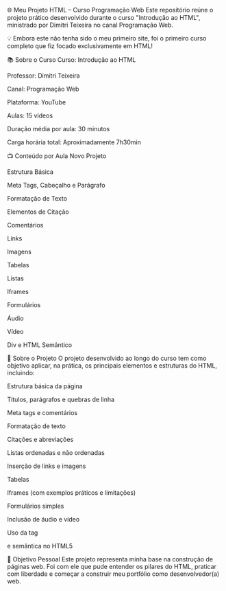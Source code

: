 🌐 Meu Projeto HTML – Curso Programação Web
Este repositório reúne o projeto prático desenvolvido durante o curso "Introdução ao HTML", ministrado por Dimitri Teixeira no canal Programação Web.

💡 Embora este não tenha sido o meu primeiro site, foi o primeiro curso completo que fiz focado exclusivamente em HTML!

📚 Sobre o Curso
Curso: Introdução ao HTML

Professor: Dimitri Teixeira

Canal: Programação Web

Plataforma: YouTube

Aulas: 15 vídeos

Duração média por aula: 30 minutos

Carga horária total: Aproximadamente 7h30min

📺 Conteúdo por Aula
Novo Projeto

Estrutura Básica

Meta Tags, Cabeçalho e Parágrafo

Formatação de Texto

Elementos de Citação

Comentários

Links

Imagens

Tabelas

Listas

Iframes

Formulários

Áudio

Vídeo

Div e HTML Semântico

🚀 Sobre o Projeto
O projeto desenvolvido ao longo do curso tem como objetivo aplicar, na prática, os principais elementos e estruturas do HTML, incluindo:

Estrutura básica da página

Títulos, parágrafos e quebras de linha

Meta tags e comentários

Formatação de texto

Citações e abreviações

Listas ordenadas e não ordenadas

Inserção de links e imagens

Tabelas

Iframes (com exemplos práticos e limitações)

Formulários simples

Inclusão de áudio e vídeo

Uso da tag <div> e semântica no HTML5

🎯 Objetivo Pessoal
Este projeto representa minha base na construção de páginas web. Foi com ele que pude entender os pilares do HTML, praticar com liberdade e começar a construir meu portfólio como desenvolvedor(a) web.
